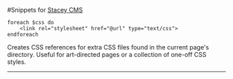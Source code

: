 #Snippets for [Stacey CMS](https://github.com/kolber/stacey)

	foreach $css do
		<link rel="stylesheet" href="@url" type="text/css">
	endforeach

Creates CSS references for extra CSS files found in the current page's directory. Useful for art-directed pages or a collection of one-off CSS styles.

***